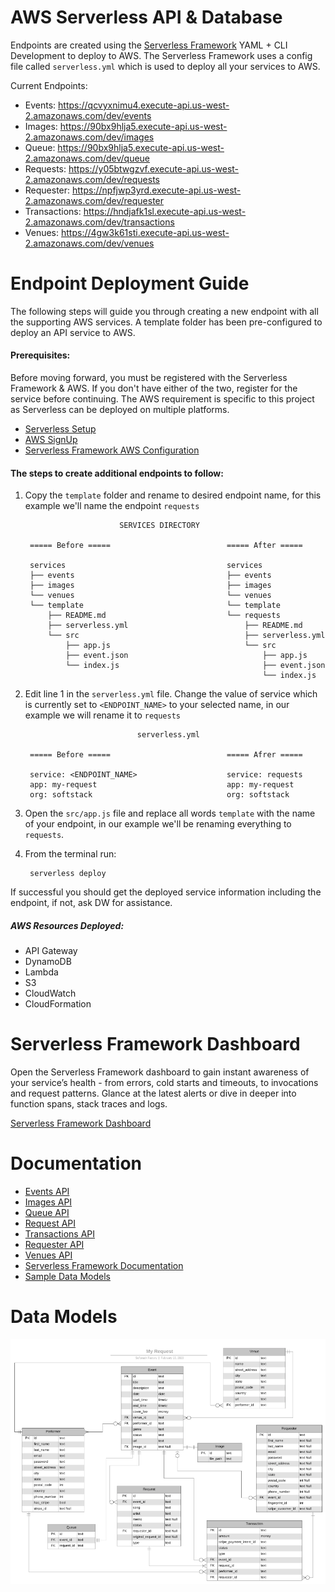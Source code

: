 # AWS Serverless API & Database

Endpoints are created using the [Serverless Framework](https://serverless.com/) YAML + CLI Development to deploy to AWS.
The Serverless Framework uses a config file called `serverless.yml` which is used to deploy all your services to AWS.

Current Endpoints:
- Events:  https://qcvyxnimu4.execute-api.us-west-2.amazonaws.com/dev/events
- Images:  https://90bx9hlja5.execute-api.us-west-2.amazonaws.com/dev/images
- Queue:  https://90bx9hlja5.execute-api.us-west-2.amazonaws.com/dev/queue
- Requests:   https://y05btwgzvf.execute-api.us-west-2.amazonaws.com/dev/requests
- Requester:   https://npfjwp3yrd.execute-api.us-west-2.amazonaws.com/dev/requester
- Transactions:   https://hndjafk1sl.execute-api.us-west-2.amazonaws.com/dev/transactions
- Venues:   https://4gw3k61sti.execute-api.us-west-2.amazonaws.com/dev/venues

# Endpoint Deployment Guide

The following steps will guide you through creating a new endpoint with all the supporting AWS services.
A template folder has been pre-configured to deploy an API service to AWS.

#### Prerequisites:
Before moving forward, you must be registered with the Serverless Framework & AWS. If you don't have either of the 
two, register for the service before continuing. The AWS requirement is specific to this project as Serverless can
be deployed on multiple platforms.
- [Serverless Setup](https://serverless.com/framework/docs/getting-started/)
- [AWS SignUp](https://portal.aws.amazon.com/billing/signup?nc2=h_ct&src=header_signup&redirect_url=https%3A%2F%2Faws.amazon.com%2Fregistration-confirmation#/start)
- [Serverless Framework AWS Configuration](https://serverless.com/framework/docs/providers/aws/guide/credentials#setup-with-serverless-config-credentials-command) 

#### The steps to create additional endpoints to follow:

1. Copy the `template` folder and rename to desired endpoint name, for this example we'll name
the endpoint `requests`

                            SERVICES DIRECTORY
        
        ===== Before =====                          ===== After =====
        
        services                                    services
        ├── events                                  ├── events
        ├── images                                  ├── images
        └── venues                                  └── venues
        └── template                                └── template
            ├── README.md                           └── requests
            ├── serverless.yml                          ├── README.md
            └── src                                     ├── serverless.yml
                ├── app.js                              └── src
                ├── event.json                              ├── app.js
                └── index.js                                ├── event.json
                                                            └── index.js

2. Edit line 1 in the `serverless.yml` file. Change the value of service which is currently set to `<ENDPOINT_NAME>` to
your selected name, in our example we will rename it to `requests`

                                serverless.yml
        
        ===== Before =====                          ===== Afrer =====
        
        service: <ENDPOINT_NAME>                    service: requests
        app: my-request                             app: my-request
        org: softstack                              org: softstack
 
3. Open the `src/app.js` file and replace all words `template` with the name of your endpoint, in our example we'll
be renaming everything to `requests`.

4. From the terminal run:

        serverless deploy
        
If successful you should get the deployed service information including the endpoint, if not, ask DW for assistance.

##### AWS Resources Deployed: 
   - API Gateway
   - DynamoDB
   - Lambda
   - S3
   - CloudWatch
   - CloudFormation

# Serverless Framework Dashboard

Open the Serverless Framework dashboard to gain instant awareness of your service’s health - from errors, cold starts
and timeouts, to invocations and request patterns. Glance at the latest alerts or dive in deeper into function spans, 
stack traces and logs.

[Serverless Framework Dashboard](https://dashboard.serverless.com/tenants/softstack/applications/my-request/services/my-request-events-api/stage/dev/region/us-west-2)

# Documentation

- [Events API](services/events/README.md)
- [Images API](services/images/README.md)
- [Queue API](services/queue/README.md)
- [Request API](services/requests/README.md)
- [Transactions API](services/transactions/README.md)
- [Requester API](services/requester/README.md)
- [Venues API](services/venues/README.md)
- [Serverless Framework Documentation](https://serverless.com/framework/docs/providers/aws/)
- [Sample Data Models](https://github.com/SoftStackFactory/my-request/tree/develop/src/assets/requests)

# Data Models

![Models](images/models.png)
